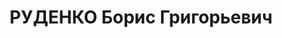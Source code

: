 ---
title: РУДЕНКО Борис Григорьевич
description: 'Род. в 1908. Проживал: г. Оренбург. Рабочий завод № 11

  Приговор: ВК ВС СССР, 07.02.1938 – ВМН.

  Реабилитирован 03.08.1957'
---